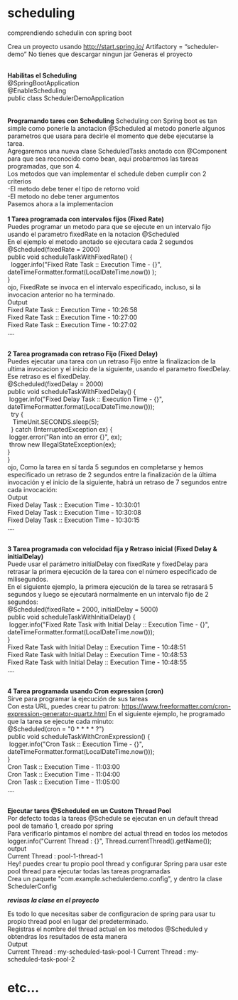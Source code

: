 # scheduling
comprendiendo schedulin con spring boot

Crea un proyecto usando http://start.spring.io/
Artifactory = “scheduler-demo”
No tienes que descargar ningun jar
Generas el proyecto
<br><br>

<b>Habilitas el Scheduling</b><br>
@SpringBootApplication<br>
@EnableScheduling<br>
public class SchedulerDemoApplication<br>
<br><br>
<b> Programando tares con Scheduling</b>
Scheduling con Spring boot es tan simple como ponerle la anotacion @Scheduled al metodo ponerle algunos parametros que usara para decirle el momento que debe ejecutarse la tarea.
<br>
Agregaremos una nueva clase ScheduledTasks anotado con @Component para que sea reconocido como bean, aqui probaremos las tareas programadas, que son 4.<br>
Los metodos que van implementar el schedule deben cumplir con 2 criterios<br>
-El metodo debe tener el tipo de retorno void<br>
-El metodo no debe tener argumentos<br>
Pasemos ahora a la implementacion
<br><br>
<b> 1 Tarea programada con intervalos fijos (Fixed Rate)</b><br>
  Puedes programar un metodo para que se ejecute en un intervalo fijo usando el parametro fixedRate en la notacion @Scheduled<br>
  En el ejemplo el metodo anotado se ejecutara cada 2 segundos<br>
@Scheduled(fixedRate = 2000)<br>
public void scheduleTaskWithFixedRate() {<br>
    &nbsp;&nbsp;logger.info("Fixed Rate Task :: Execution Time - {}", dateTimeFormatter.format(LocalDateTime.now()) );<br>
}<br>
  ojo, FixedRate se invoca en el intervalo especificado, incluso, si la invocacion anterior no ha terminado.<br>
Output<br>
Fixed Rate Task :: Execution Time - 10:26:58<br>
Fixed Rate Task :: Execution Time - 10:27:00<br>
Fixed Rate Task :: Execution Time - 10:27:02<br>
....<br><br>
  
<b> 2 Tarea programada con retraso Fijo (Fixed Delay)</b><br>
  Puedes ejecutar una tarea con un retraso Fijo entre la finalizacion de la ultima invocacion y el inicio de la siguiente, usando el parametro fixedDelay. Ese retraso es el fixedDelay.<br>
@Scheduled(fixedDelay = 2000)<br>
public void scheduleTaskWithFixedDelay() {<br>
    &nbsp;logger.info("Fixed Delay Task :: Execution Time - {}", dateTimeFormatter.format(LocalDateTime.now()));<br>
    &nbsp;&nbsp;try {<br>
    &nbsp;&nbsp;&nbsp;TimeUnit.SECONDS.sleep(5);<br>
    &nbsp;&nbsp;} catch (InterruptedException ex) {<br>
    &nbsp;logger.error("Ran into an error {}", ex);<br>
    &nbsp;throw new IllegalStateException(ex);<br>
    }<br>
}<br>
  ojo, Como la tarea en sí tarda 5 segundos en completarse y hemos especificado un retraso de 2 segundos entre la finalización de la última invocación y el inicio de la siguiente, habrá un retraso de 7 segundos entre cada invocación:<br>
  Output<br>
Fixed Delay Task :: Execution Time - 10:30:01<br>
Fixed Delay Task :: Execution Time - 10:30:08<br>
Fixed Delay Task :: Execution Time - 10:30:15<br>
....<br><br>

<b> 3 Tarea programada con velocidad fija y Retraso inicial (Fixed Delay & initialDelay)</b><br>
  Puede usar el parámetro initialDelay con fixedRate y fixedDelay para retrasar la primera ejecución de la tarea con el número especificado de milisegundos.<br>
  En el siguiente ejemplo, la primera ejecución de la tarea se retrasará 5 segundos y luego se ejecutará normalmente en un intervalo fijo de 2 segundos:<br>
@Scheduled(fixedRate = 2000, initialDelay = 5000)<br>
public void scheduleTaskWithInitialDelay() {<br>
    &nbsp;logger.info("Fixed Rate Task with Initial Delay :: Execution Time - {}", dateTimeFormatter.format(LocalDateTime.now()));<br>
}<br>
Fixed Rate Task with Initial Delay :: Execution Time - 10:48:51<br>
Fixed Rate Task with Initial Delay :: Execution Time - 10:48:53<br>
Fixed Rate Task with Initial Delay :: Execution Time - 10:48:55<br>
....<br><br>

  <b> 4 Tarea programada usando Cron expression (cron)</b><br>
  Sirve para programar la ejecución de sus tareas<br>
  Con esta URL, puedes crear tu patron: https://www.freeformatter.com/cron-expression-generator-quartz.html
En el siguiente ejemplo, he programado que la tarea se ejecute cada minuto:<br>
@Scheduled(cron = "0 * * * * ?")<br>
public void scheduleTaskWithCronExpression() {<br>
    &nbsp;logger.info("Cron Task :: Execution Time - {}", dateTimeFormatter.format(LocalDateTime.now()));<br>
}<br>
Cron Task :: Execution Time - 11:03:00<br>
Cron Task :: Execution Time - 11:04:00<br>
Cron Task :: Execution Time - 11:05:00<br>
....<br><br>

<b> Ejecutar tares @Scheduled en un Custom Thread Pool</b><br>
  Por defecto todas la tareas @Schedule se ejecutan en un default thread pool de tamaño 1, creado por spring<br>
  Para verificarlo pintamos el nombre del actual thread en todos los metodos<br>
logger.info("Current Thread : {}", Thread.currentThread().getName());<br>
output<br>
Current Thread : pool-1-thread-1<br>
Hey! puedes crear tu propio pool thread y configurar Spring para usar este pool thread para ejecutar todas las tareas programadas<br>
Crea un paquete "com.example.schedulerdemo.config", y dentro la clase SchedulerConfig <br>

***revisas la clase en el proyecto***<br>
  
 Es todo lo que necesitas saber de configuracion de spring para usar tu propio thread pool en lugar del predeterminado.<br>
 Registras el nombre del thread actual en los metodos @Scheduled y obtendras los resultados de esta manera<br>
 Output<br>
 Current Thread : my-scheduled-task-pool-1
Current Thread : my-scheduled-task-pool-2

# etc...
